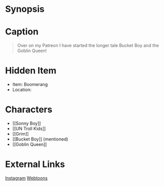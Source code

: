 # Synopsis


# Caption
> Over on my Patreon I have started the longer tale Bucket Boy and the Goblin Queen!

# Hidden Item
* Item: Boomerang
* Location: <spoiler></spoiler>

# Characters
* [[Sonny Boy]]
* [[UN Troll Kids]]
* [[Grim]]
* [[Bucket Boy]] (mentioned)
* [[Goblin Queen]]

# External Links
[Instagram](https://www.instagram.com/p/CFQUokTjevK/)
[Webtoons](https://www.webtoons.com/en/challenge/twistwood-tales/55-the-goggles/viewer?title_no=344740&episode_no=60)